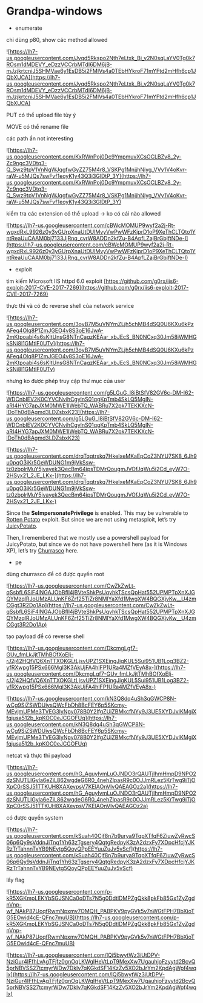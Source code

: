 # Grandpa-windows

- enumerate

chỉ dùng p80, show các method allowed

![https://lh7-us.googleusercontent.com/Jvqd5Rkspo2Nth7eLtxk_Bi_v2N0sqLaYV0Tg0k7ROsm1dMDEVY_eDzzVCCrbMTdI6DM6jB-mJzjkrtcniJ5SHMVae6y1EsDB5i2FMIVs4a0TEbHYkroF71mYFtd2mHfh6cp1JQbXUCA](https://lh7-us.googleusercontent.com/Jvqd5Rkspo2Nth7eLtxk_Bi_v2N0sqLaYV0Tg0k7ROsm1dMDEVY_eDzzVCCrbMTdI6DM6jB-mJzjkrtcniJ5SHMVae6y1EsDB5i2FMIVs4a0TEbHYkroF71mYFtd2mHfh6cp1JQbXUCA)

PUT có thể upload file tùy ý

MOVE có thể rename file

các path ẩn not interesting

![https://lh7-us.googleusercontent.com/KxRWnPoj0Dc9YmpmuvXCsOCLBZv8_2y-Zc9ngc3VDtq3-Q_Swz9tpV1VnNgWJqgfwGyZZ75M4r8_VSKPg1MnjjhNiyg_VVy1V4oKvr-raW-u5MJQs7swFvf1eoyK1y43Q3i3GlDtP_3Y](https://lh7-us.googleusercontent.com/KxRWnPoj0Dc9YmpmuvXCsOCLBZv8_2y-Zc9ngc3VDtq3-Q_Swz9tpV1VnNgWJqgfwGyZZ75M4r8_VSKPg1MnjjhNiyg_VVy1V4oKvr-raW-u5MJQs7swFvf1eoyK1y43Q3i3GlDtP_3Y)

kiểm tra các extension có thể upload -> ko có cái nào allowed

![https://lh7-us.googleusercontent.com/cBWcMOMUP9wyf2a2j-Rt-wgxdRxL9926z0y3yGUrpXnaUtDUlMvyVwPwWFzKjprD1oP9XeThCLTQto1YntReaUuCAAM0bj7133JjRnq_cvrW8ADDn2kfZu-B4ApfLZajBrGbjftNDe-I](https://lh7-us.googleusercontent.com/cBWcMOMUP9wyf2a2j-Rt-wgxdRxL9926z0y3yGUrpXnaUtDUlMvyVwPwWFzKjprD1oP9XeThCLTQto1YntReaUuCAAM0bj7133JjRnq_cvrW8ADDn2kfZu-B4ApfLZajBrGbjftNDe-I)

- exploit

tìm kiếm Microsoft IIS httpd 6.0 exploit 
[https://github.com/g0rx/iis6-exploit-2017-CVE-2017-7269](https://github.com/g0rx/iis6-exploit-2017-CVE-2017-7269)

thực thi và có đc reverse shell của network service

![https://lh7-us.googleusercontent.com/3oyB7M5uVNYmZLjh5chMB4dSQ0U6KXu6kPzAFeq4Olq8P1ZmJGEO4v8S3oE16JwA-2mKtpoabi4s6sKltUnsG8NTnCagzKEAar_xbJEcS_BN0NCxq30Jm58iWMHGkSNi8l1GMtlF0UTv](https://lh7-us.googleusercontent.com/3oyB7M5uVNYmZLjh5chMB4dSQ0U6KXu6kPzAFeq4Olq8P1ZmJGEO4v8S3oE16JwA-2mKtpoabi4s6sKltUnsG8NTnCagzKEAar_xbJEcS_BN0NCxq30Jm58iWMHGkSNi8l1GMtlF0UTv)

nhưng ko được phép truy cập thư mục của user

![https://lh7-us.googleusercontent.com/g5LGuG_I8iBtSfV82GV6c-DM-I62-WDCnbIEV2K0CYVCNvihCgylnS01qgKpTmb4SkLQ5MglN-aRI4HYG7apJXM0MWE1IWebTQ_WABRu7X2pk7TEKKXcN-lDoTh0dBAgmd3LDZsbxK23](https://lh7-us.googleusercontent.com/g5LGuG_I8iBtSfV82GV6c-DM-I62-WDCnbIEV2K0CYVCNvihCgylnS01qgKpTmb4SkLQ5MglN-aRI4HYG7apJXM0MWE1IWebTQ_WABRu7X2pk7TEKKXcN-lDoTh0dBAgmd3LDZsbxK23)

![https://lh7-us.googleusercontent.com/drqTqqtrskq7HkeIxeMKaEpCoZ3NYU7SK8_6Jh9u0pqO3iKr5GeWDUNG1m9jVkSsw-tz0zbplrMuY5jvayek3QecBm64ipsTDMrQougmJVOfJqWu5i2Cd_eyW7O-2HSyx21_2JE_LKx-](https://lh7-us.googleusercontent.com/drqTqqtrskq7HkeIxeMKaEpCoZ3NYU7SK8_6Jh9u0pqO3iKr5GeWDUNG1m9jVkSsw-tz0zbplrMuY5jvayek3QecBm64ipsTDMrQougmJVOfJqWu5i2Cd_eyW7O-2HSyx21_2JE_LKx-)

Since the **SeImpersonatePrivilege** is enabled. This may be vulnerable to [Rotten Potato](https://foxglovesecurity.com/2016/09/26/rotten-potato-privilege-escalation-from-service-accounts-to-system/) exploit. But since we are not using metasploit, let’s try [JuicyPotato](https://github.com/ohpe/juicy-potato).

Then, I remembered that we mostly use a powershell payload for JuicyPotato, but since we do not have powershell here (as it is Windows XP), let’s try [Churrasco](https://github.com/Re4son/Churrasco/) here.

- pe

dùng churrasco để có được quyền root

![https://lh7-us.googleusercontent.com/CwZkZwLt-qSsbfL6SiF4lNGAJObBfll4jBVteShkPsUqvhkTScsQpHat552UPMPTpXnXJGQYMzqlRJoUMzALUnKF6Zrf25TiZr8NMIYaXfd1MwgXW4BQGXjvKw__U4zmCGgt3R2Do1Ap](https://lh7-us.googleusercontent.com/CwZkZwLt-qSsbfL6SiF4lNGAJObBfll4jBVteShkPsUqvhkTScsQpHat552UPMPTpXnXJGQYMzqlRJoUMzALUnKF6Zrf25TiZr8NMIYaXfd1MwgXW4BQGXjvKw__U4zmCGgt3R2Do1Ap)

tạo payload để có reverse shell

![https://lh7-us.googleusercontent.com/DkcmgLgf7-GUv_fmLkJjtTMhBOfXoEIj-rJ2j42HQfVQ6XnTTXOKGLtLjsvUPZ1SXEingJigKUL5Sui951UB1Log3BZ2-yfRXwpg15PSx666MgI3K3AkUjFA4hIFP1URa4MZfVEyA8x-](https://lh7-us.googleusercontent.com/DkcmgLgf7-GUv_fmLkJjtTMhBOfXoEIj-rJ2j42HQfVQ6XnTTXOKGLtLjsvUPZ1SXEingJigKUL5Sui951UB1Log3BZ2-yfRXwpg15PSx666MgI3K3AkUjFA4hIFP1URa4MZfVEyA8x-)

![https://lh7-us.googleusercontent.com/kN3Q8dq4uSh3qGWCP8N-wCg9SiZSWDUiysQWcFbDh8BcFEY6p5SKcmy-MEvjmUPMe3TVEG3lyNpy078B0Y2IfgZUiZBMkcfNYy9J3UE5XYDJvIKMgiXfqjusa512b_kpKOC0eJCGOFUq](https://lh7-us.googleusercontent.com/kN3Q8dq4uSh3qGWCP8N-wCg9SiZSWDUiysQWcFbDh8BcFEY6p5SKcmy-MEvjmUPMe3TVEG3lyNpy078B0Y2IfgZUiZBMkcfNYy9J3UE5XYDJvIKMgiXfqjusa512b_kpKOC0eJCGOFUq)

netcat và thực thi payload

![https://lh7-us.googleusercontent.com/hG_AguyIvmLuOJNDO3rQAUTjIhmHmpD9NPO2dzSNUTLIGyla6eZiL862wgdeG6R0_4nehZlpasR9c0OJJmRLez5KrTwg9iTjOXpC0rSSJ51TTKUH8XAXevpsV7KElAOnVIvQAEAGOz2a](https://lh7-us.googleusercontent.com/hG_AguyIvmLuOJNDO3rQAUTjIhmHmpD9NPO2dzSNUTLIGyla6eZiL862wgdeG6R0_4nehZlpasR9c0OJJmRLez5KrTwg9iTjOXpC0rSSJ51TTKUH8XAXevpsV7KElAOnVIvQAEAGOz2a)

có được quyền system

![https://lh7-us.googleusercontent.com/kSuah40Cjf8n7b9urya9TqpXTfqF6ZiuwZyRwcS06p6Qy9sVddnJiTnq1Yh63zTgsery4QqtgRedpyK3zA2dzxFy7XDpcHfcjYJKRzTrTahnnTxYB9NEytg5QoyQPpEEYuuZuJv5vScf](https://lh7-us.googleusercontent.com/kSuah40Cjf8n7b9urya9TqpXTfqF6ZiuwZyRwcS06p6Qy9sVddnJiTnq1Yh63zTgsery4QqtgRedpyK3zA2dzxFy7XDpcHfcjYJKRzTrTahnnTxYB9NEytg5QoyQPpEEYuuZuJv5vScf)

lấy flag

![https://lh7-us.googleusercontent.com/p-kR5XGKmpLEKYbSGJSNCa0oDTs7N5g0DdtlDMPZgQkk8pkFb85Gx1ZyZgdnVnp-wf_NAkP87UoqfRwmNpxmv7OMQH_PABPKV9pyGVk5v7nWGtFPH7BbXioTG5EOwid4cE-QFnc7muUB](https://lh7-us.googleusercontent.com/p-kR5XGKmpLEKYbSGJSNCa0oDTs7N5g0DdtlDMPZgQkk8pkFb85Gx1ZyZgdnVnp-wf_NAkP87UoqfRwmNpxmv7OMQH_PABPKV9pyGVk5v7nWGtFPH7BbXioTG5EOwid4cE-QFnc7muUB)

![https://lh7-us.googleusercontent.com/lQi5bwytWz3iUtDPV-NziGur4IFfhLvAgTFjfz0gnOqLKWgIHeVtLpT9MexXw7UgauhjoFzyytd2BcvQ5prNBVSS27tcmyrWDw7DkIv7qKGkdSF14KzZv5XO2bJrYm2KpdAgWpf4wqIx](https://lh7-us.googleusercontent.com/lQi5bwytWz3iUtDPV-NziGur4IFfhLvAgTFjfz0gnOqLKWgIHeVtLpT9MexXw7UgauhjoFzyytd2BcvQ5prNBVSS27tcmyrWDw7DkIv7qKGkdSF14KzZv5XO2bJrYm2KpdAgWpf4wqIx)